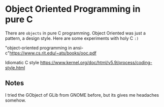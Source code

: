 # Object Oriented Programming in pure C

There are `objects` in pure C programming. Object Oriented was just a pattern, a design style.
Here are some experiments with holy C `:)`


"object-oriented programming in ansi-c"<https://www.cs.rit.edu/~ats/books/ooc.pdf>

Idiomatic C style <https://www.kernel.org/doc/html/v5.9/process/coding-style.html>

## Notes

I tried the GObject of GLib from GNOME before, but its gives me headaches somehow.
